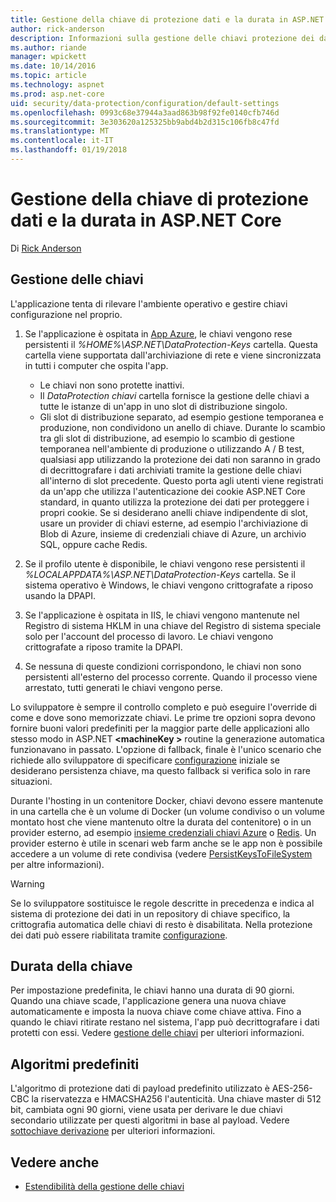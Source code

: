 ```yaml
---
title: Gestione della chiave di protezione dati e la durata in ASP.NET Core
author: rick-anderson
description: Informazioni sulla gestione delle chiavi protezione dei dati e la durata in ASP.NET Core.
ms.author: riande
manager: wpickett
ms.date: 10/14/2016
ms.topic: article
ms.technology: aspnet
ms.prod: asp.net-core
uid: security/data-protection/configuration/default-settings
ms.openlocfilehash: 0993c68e37944a3aad863b98f92fe0140cfb746d
ms.sourcegitcommit: 3e303620a125325bb9abd4b2d315c106fb8c47fd
ms.translationtype: MT
ms.contentlocale: it-IT
ms.lasthandoff: 01/19/2018
---
```

# <a name="data-protection-key-management-and-lifetime-in-aspnet-core"></a>Gestione della chiave di protezione dati e la durata in ASP.NET Core

Di [Rick Anderson](https://twitter.com/RickAndMSFT)

## <a name="key-management"></a>Gestione delle chiavi

L'applicazione tenta di rilevare l'ambiente operativo e gestire chiavi configurazione nel proprio.

1. Se l'applicazione è ospitata in [App Azure](https://azure.microsoft.com/services/app-service/), le chiavi vengono rese persistenti il *%HOME%\ASP.NET\DataProtection-Keys* cartella. Questa cartella viene supportata dall'archiviazione di rete e viene sincronizzata in tutti i computer che ospita l'app.
   * Le chiavi non sono protette inattivi.
   * Il *DataProtection chiavi* cartella fornisce la gestione delle chiavi a tutte le istanze di un'app in uno slot di distribuzione singolo.
   * Gli slot di distribuzione separato, ad esempio gestione temporanea e produzione, non condividono un anello di chiave. Durante lo scambio tra gli slot di distribuzione, ad esempio lo scambio di gestione temporanea nell'ambiente di produzione o utilizzando A / B test, qualsiasi app utilizzando la protezione dei dati non saranno in grado di decrittografare i dati archiviati tramite la gestione delle chiavi all'interno di slot precedente. Questo porta agli utenti viene registrati da un'app che utilizza l'autenticazione dei cookie ASP.NET Core standard, in quanto utilizza la protezione dei dati per proteggere i propri cookie. Se si desiderano anelli chiave indipendente di slot, usare un provider di chiavi esterne, ad esempio l'archiviazione di Blob di Azure, insieme di credenziali chiave di Azure, un archivio SQL, oppure cache Redis.

1. Se il profilo utente è disponibile, le chiavi vengono rese persistenti il *%LOCALAPPDATA%\ASP.NET\DataProtection-Keys* cartella. Se il sistema operativo è Windows, le chiavi vengono crittografate a riposo usando la DPAPI.

1. Se l'applicazione è ospitata in IIS, le chiavi vengono mantenute nel Registro di sistema HKLM in una chiave del Registro di sistema speciale solo per l'account del processo di lavoro. Le chiavi vengono crittografate a riposo tramite la DPAPI.

1. Se nessuna di queste condizioni corrispondono, le chiavi non sono persistenti all'esterno del processo corrente. Quando il processo viene arrestato, tutti generati le chiavi vengono perse.

Lo sviluppatore è sempre il controllo completo e può eseguire l'override di come e dove sono memorizzate chiavi. Le prime tre opzioni sopra devono fornire buoni valori predefiniti per la maggior parte delle applicazioni allo stesso modo in ASP.NET  **\<machineKey >** routine la generazione automatica funzionavano in passato. L'opzione di fallback, finale è l'unico scenario che richiede allo sviluppatore di specificare [configurazione](xref:security/data-protection/configuration/overview) iniziale se desiderano persistenza chiave, ma questo fallback si verifica solo in rare situazioni.

Durante l'hosting in un contenitore Docker, chiavi devono essere mantenute in una cartella che è un volume di Docker (un volume condiviso o un volume montato host che viene mantenuto oltre la durata del contenitore) o in un provider esterno, ad esempio [insieme credenziali chiavi Azure](https://azure.microsoft.com/services/key-vault/) o [Redis](https://redis.io/). Un provider esterno è utile in scenari web farm anche se le app non è possibile accedere a un volume di rete condivisa (vedere [PersistKeysToFileSystem](xref:security/data-protection/configuration/overview#persistkeystofilesystem) per altre informazioni).

> [!WARNING]
> Se lo sviluppatore sostituisce le regole descritte in precedenza e indica al sistema di protezione dei dati in un repository di chiave specifico, la crittografia automatica delle chiavi di resto è disabilitata. Nella protezione dei dati può essere riabilitata tramite [configurazione](xref:security/data-protection/configuration/overview).

## <a name="key-lifetime"></a>Durata della chiave

Per impostazione predefinita, le chiavi hanno una durata di 90 giorni. Quando una chiave scade, l'applicazione genera una nuova chiave automaticamente e imposta la nuova chiave come chiave attiva. Fino a quando le chiavi ritirate restano nel sistema, l'app può decrittografare i dati protetti con essi. Vedere [gestione delle chiavi](xref:security/data-protection/implementation/key-management#key-expiration-and-rolling) per ulteriori informazioni.

## <a name="default-algorithms"></a>Algoritmi predefiniti

L'algoritmo di protezione dati di payload predefinito utilizzato è AES-256-CBC la riservatezza e HMACSHA256 l'autenticità. Una chiave master di 512 bit, cambiata ogni 90 giorni, viene usata per derivare le due chiavi secondario utilizzate per questi algoritmi in base al payload. Vedere [sottochiave derivazione](xref:security/data-protection/implementation/subkeyderivation#additional-authenticated-data-and-subkey-derivation) per ulteriori informazioni.

## <a name="see-also"></a>Vedere anche

* [Estendibilità della gestione delle chiavi](xref:security/data-protection/extensibility/key-management)
